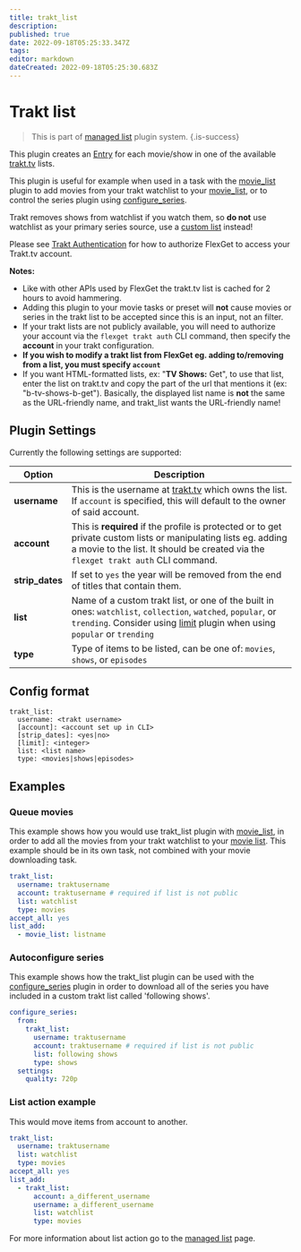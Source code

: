 ```yaml
---
title: trakt_list
description: 
published: true
date: 2022-09-18T05:25:33.347Z
tags: 
editor: markdown
dateCreated: 2022-09-18T05:25:30.683Z
---
```


# Trakt list
> This is part of [managed list](/Plugins/List) plugin system.
{.is-success}

This plugin creates an [Entry](/Entry) for each movie/show in one of the available [trakt.tv](http://trakt.tv) lists.

This plugin is useful for example when used in a task with the [movie_list](/Plugins/List/movie_list) plugin to add movies from your trakt watchlist to your [movie_list](/Plugins/List/movie_list), or to control the series plugin using [configure_series](/Plugins/configure_series).  


<div class="alert alert-warning" role="alert">

Trakt removes shows from watchlist if you watch them, so **do not** use watchlist as your primary series source, use a 
[custom list](http://support.trakt.tv/knowledgebase/articles/154739-why-do-things-get-removed-from-my-watchlist-after-) instead!
</div>

<div class="alert alert-info" role="alert">

Please see [Trakt Authentication](/Trakt_Authentication) for how to authorize FlexGet to access your Trakt.tv account.
</div>

**Notes:** 

 * Like with other APIs used by FlexGet the trakt.tv list is cached for 2 hours to avoid hammering.
 * Adding this plugin to your movie tasks or preset will **not** cause movies or series in the trakt list to be accepted since this is an input, not an filter.
 * If your trakt lists are not publicly available, you will need to authorize your account via the `flexget trakt auth` CLI command, then specify the **account** in your trakt configuration.
 * **If you wish to modify a trakt list from FlexGet eg. adding to/removing from a list, you must specify `account`**
 * If you want HTML-formatted lists, ex: "<b>TV Shows:</b> Get", to use that list, enter the list on trakt.tv and copy the part of the url that mentions it (ex: "b-tv-shows-b-get"). Basically, the displayed list name is **not** the same as the URL-friendly name, and trakt_list wants the URL-friendly name!

## Plugin Settings
Currently the following settings are supported:

| Option| Description |
| --- | --- |
| **username** | This is the username at [trakt.tv](http://trakt.tv) which owns the list. If `account` is specified, this will default to the owner of said account. |
| **account** | This is **required** if the profile is protected or to get private custom lists or manipulating lists eg. adding a movie to the list. It should be created via the `flexget trakt auth` CLI command. |
| **strip_dates** | If set to `yes` the year will be removed from the end of titles that contain them. |
| **list** |Name of a custom trakt list, or one of the built in ones: `watchlist`, `collection`, `watched`, `popular`, or `trending`. Consider using [limit](/Plugins/limit) plugin when using `popular` or `trending` |
| **type** | Type of items to be listed, can be one of: `movies`, `shows`, or `episodes`|

## Config format
```text
trakt_list:
  username: <trakt username>
  [account]: <account set up in CLI>
  [strip_dates]: <yes|no>
  [limit]: <integer>
  list: <list name>
  type: <movies|shows|episodes>
```

## Examples
### Queue movies
This example shows how you would use trakt_list plugin with [movie_list](/Plugins/List/movie_list), in order to add all the movies from your trakt watchlist to your [movie list](/Plugins/List/movie_list). This example should be in its own task, not combined with your movie downloading task.

```yaml
trakt_list:
  username: traktusername
  account: traktusername # required if list is not public
  list: watchlist
  type: movies
accept_all: yes
list_add:
  - movie_list: listname
```

### Autoconfigure series
This example shows how the trakt_list plugin can be used with the [configure_series](/Plugins/configure_series) plugin in order to download all of the series you have included in a custom trakt list called 'following shows'.

```yaml
configure_series:
  from:
    trakt_list:
      username: traktusername
      account: traktusername # required if list is not public
      list: following shows
      type: shows
  settings:
    quality: 720p
```

### List action example
This would move items from account to another.
```yaml
trakt_list:
  username: traktusername
  list: watchlist
  type: movies
accept_all: yes
list_add:
  - trakt_list:
      account: a_different_username
      username: a_different_username
      list: watchlist
      type: movies
```

For more information about list action go to the [managed list](/Plugins/List) page.